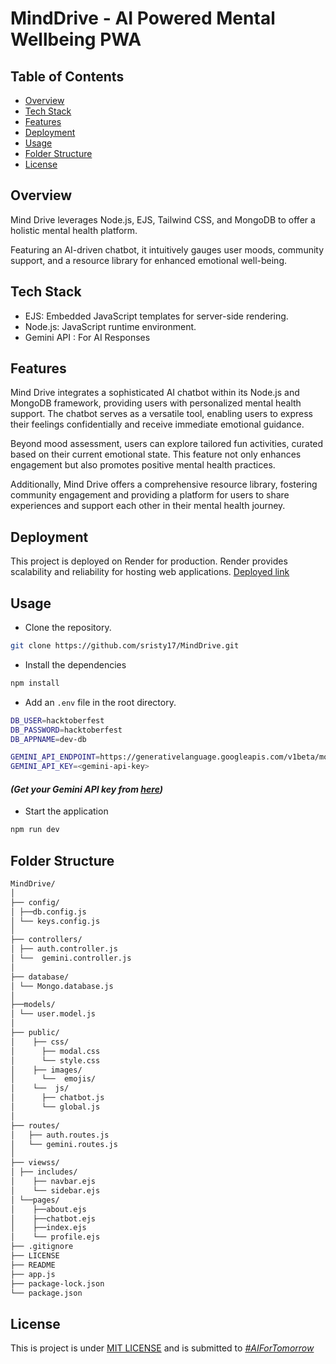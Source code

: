 # MindDrive - AI Powered Mental Wellbeing PWA

## Table of Contents

- [Overview](#overview)
- [Tech Stack](#tech-stack)
- [Features](#features)
- [Deployment](#deployment)
- [Usage](#usage)
- [Folder Structure](#folder-structure)
- [License](#license)


## Overview
Mind Drive leverages Node.js, EJS, Tailwind CSS, and MongoDB to offer a holistic mental health platform. 

Featuring an AI-driven chatbot, it intuitively gauges user moods, community support, and a resource library for enhanced emotional well-being.

## Tech Stack

- EJS: Embedded JavaScript templates for server-side rendering.
- Node.js: JavaScript runtime environment.
- Gemini API : For AI Responses

## Features

Mind Drive integrates a sophisticated AI chatbot within its Node.js and MongoDB framework, providing users with personalized mental health support. The chatbot serves as a versatile tool, enabling users to express their feelings confidentially and receive immediate emotional guidance. 

Beyond mood assessment, users can explore tailored fun activities, curated based on their current emotional state. This feature not only enhances engagement but also promotes positive mental health practices. 

Additionally, Mind Drive offers a comprehensive resource library, fostering community engagement and providing a platform for users to share experiences and support each other in their mental health journey.

## Deployment
This project is deployed on Render for production. Render provides scalability and reliability for hosting web applications. [Deployed link](https://minddrive.onrender.com)

## Usage

- Clone the repository.
```bash
git clone https://github.com/sristy17/MindDrive.git
```

- Install the dependencies
```bash
npm install
```

- Add an `.env` file in the root directory.
```bash
DB_USER=hacktoberfest
DB_PASSWORD=hacktoberfest
DB_APPNAME=dev-db

GEMINI_API_ENDPOINT=https://generativelanguage.googleapis.com/v1beta/models/gemini-1.5-flash-latest:generateContent
GEMINI_API_KEY=<gemini-api-key>
```
#### _(Get your Gemini API key from [here](https://aistudio.google.com/app/apikey))_


- Start the application
```bash
npm run dev
```

## Folder Structure


```bash
MindDrive/
│
├── config/
│ ├──db.config.js
│ └── keys.config.js
│
├── controllers/
│ ├── auth.controller.js
│ └──  gemini.controller.js
│
├── database/
│ └── Mongo.database.js
│
├──models/
│ └── user.model.js
│
├── public/
│    ├── css/
│      ├── modal.css
│      └── style.css
│    ├── images/
│      └──  emojis/
│    └──  js/
│      ├── chatbot.js
│      └── global.js
│
├── routes/
│   ├── auth.routes.js
│   └── gemini.routes.js
│
├── viewss/
│ ├── includes/
│    ├── navbar.ejs
│    └── sidebar.ejs
│ └──pages/
│    ├──about.ejs
│    ├──chatbot.ejs
│    ├──index.ejs
│    └── profile.ejs
├── .gitignore
├── LICENSE
├── README
├── app.js
├── package-lock.json
└── package.json
```


## License

This is project is under [MIT LICENSE](LICENSE) and is submitted to _[#AIForTomorrow](https://hashnode.com/hackathons/ai-for-tomorrow?source=hackathon-feed-widget)_
